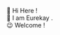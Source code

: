  👋 Hi Here !\
 🤔 I am Eurekay .\
 😉 Welcome !
<!---
eurekaylj/eurekaylj is a ✨ special ✨ repository because its `README.md` (this file) appears on your GitHub profile.
You can click the Preview link to take a look at your changes.
--->
